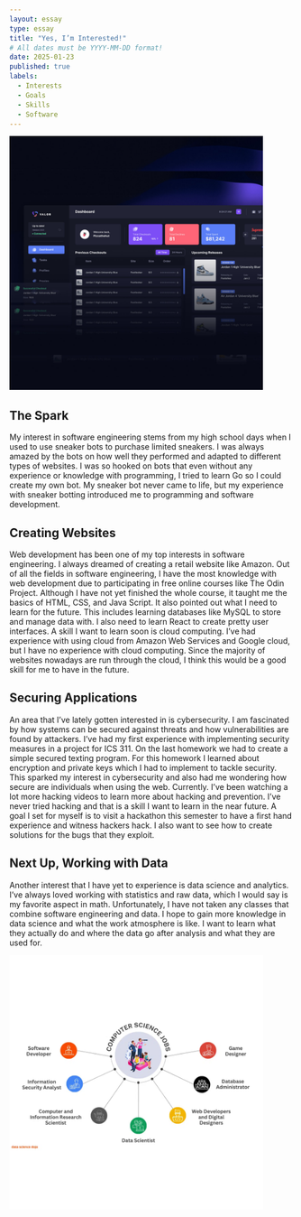 ```yaml
---
layout: essay
type: essay
title: "Yes, I’m Interested!"
# All dates must be YYYY-MM-DD format!
date: 2025-01-23
published: true
labels:
  - Interests
  - Goals
  - Skills
  - Software
---
```



<img src="https://github.com/dominic-isaac-molina/dominic-isaac-molina.github.io/blob/main/img/valor.png?raw=true" width="450" height="450">


## The Spark

My interest in software engineering stems from my high school days when I used to use sneaker bots to purchase limited sneakers. I was always amazed by the bots on how well they performed and adapted to different types of websites. I was so hooked on bots that even without any experience or knowledge with programming, I tried to learn Go so I could create my own bot. My sneaker bot never came to life, but my experience with sneaker botting introduced me to programming and software development. 

## Creating Websites
Web development has been one of my top interests in software engineering. I always dreamed of creating a retail website like Amazon. Out of all the fields in software engineering, I have the most knowledge with web development due to participating in free online courses like The Odin Project. Although I have not yet finished the whole course, it taught me the basics of HTML, CSS, and Java Script. It also pointed out what I need to learn for the future. This includes learning databases like MySQL to store and manage data with. I also need to learn React to create pretty user interfaces. A skill I want to learn soon is cloud computing. I’ve had experience with using cloud from Amazon Web Services and Google cloud, but I have no experience with cloud computing. Since the majority of websites nowadays are run through the cloud, I think this would be a good skill for me to have in the future.

## Securing Applications
An area that I’ve lately gotten interested in is cybersecurity. I am fascinated by how systems can be secured against threats and how vulnerabilities are found by attackers.
I’ve had my first experience with implementing security measures in a project for ICS 311. On the last homework we had to create a simple secured texting program. For this homework I learned about encryption and private keys which I had to implement to tackle security. This sparked my interest in cybersecurity and also had me wondering how secure are individuals when using the web. Currently. I’ve been watching a lot more hacking videos to learn more about hacking and prevention. I’ve never tried hacking and that is a skill I want to learn in the near future. A goal I set for myself is to visit a hackathon this semester to have a first hand experience and witness hackers hack. I also want to see how to create solutions for the bugs that they exploit. 

## Next Up, Working with Data
Another interest that I have yet to experience is data science and analytics. I’ve always loved working with statistics and raw data, which I would say is my favorite aspect in math. Unfortunately, I have not taken any classes that combine software engineering and data. I hope to gain more knowledge in data science and what the work atmosphere is like. I want to learn what they actually do and where the data go after analysis and what they are used for. 




<img src="https://github.com/dominic-isaac-molina/dominic-isaac-molina.github.io/blob/main/img/pathways.png?raw=true" width="450" height="450">

